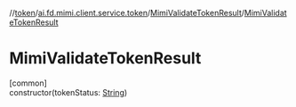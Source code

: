 //[token](../../../index.md)/[ai.fd.mimi.client.service.token](../index.md)/[MimiValidateTokenResult](index.md)/[MimiValidateTokenResult](-mimi-validate-token-result.md)

# MimiValidateTokenResult

[common]\
constructor(tokenStatus: [String](https://kotlinlang.org/api/core/kotlin-stdlib/kotlin/-string/index.html))
